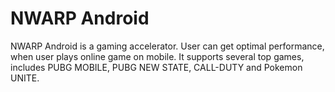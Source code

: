 # NWARP Android

NWARP Android is a gaming accelerator. User can get optimal performance, when user plays online game on mobile. It supports several top games, includes PUBG MOBILE, PUBG NEW STATE, CALL-DUTY and Pokemon UNITE.